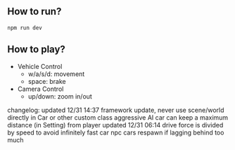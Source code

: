 ## How to run?

`npm run dev`

## How to play?

- Vehicle Control
  - w/a/s/d: movement
  - space: brake
- Camera Control
  - up/down: zoom in/out

changelog:
  updated 12/31 14:37
    framework update, never use scene/world directly in Car or other custom class
    aggressive AI car can keep a maximum distance (in Setting) from player
  updated 12/31 06:14
    drive force is divided by speed to avoid infinitely fast car
    npc cars respawn if lagging behind too much